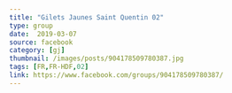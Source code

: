 ```yaml
---
title: "Gilets Jaunes Saint Quentin 02"
type: group
date:  2019-03-07
source: facebook
category: [gj]
thumbnail: /images/posts/904178509780387.jpg
tags: [FR,FR-HDF,02]
link: https://www.facebook.com/groups/904178509780387/
---
```

